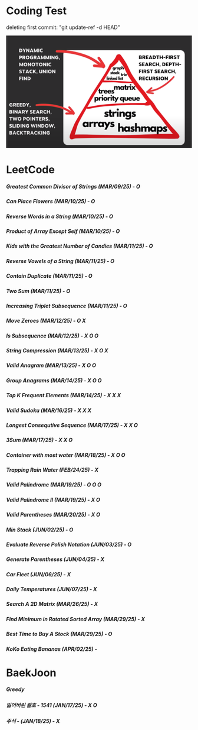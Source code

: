 # Coding Test

deleting first commit: "git update-ref -d HEAD"


![Image](image.png)

# LeetCode
##### Greatest Common Divisor of Strings (MAR/09/25) - O
##### Can Place Flowers (MAR/10/25) - O 
##### Reverse Words in a String (MAR/10/25) - O
##### Product of Array Except Self (MAR/10/25) - O
##### Kids with the Greatest Number of Candies (MAR/11/25) - O
##### Reverse Vowels of a String (MAR/11/25) - O
##### Contain Duplicate (MAR/11/25) - O
##### Two Sum (MAR/11/25) - O
##### Increasing Triplet Subsequence (MAR/11/25) - O
##### Move Zeroes (MAR/12/25) - O X
##### Is Subsequence (MAR/12/25) - X O O
##### String Compression (MAR/13/25) - X O X
##### Valid Anagram (MAR/13/25) - X O O
##### Group Anagrams (MAR/14/25) - X O O
##### Top K Frequent Elements (MAR/14/25) - X X X
##### Valid Sudoku (MAR/16/25) - X X X
##### Longest Consequtive Sequence (MAR/17/25) - X X O
##### 3Sum (MAR/17/25) - X X O
##### Container with most water (MAR/18/25) - X O O
##### Trapping Rain Water (FEB/24/25) - X
##### Valid Palindrome (MAR/19/25) - O O O
##### Valid Palindrome II (MAR/19/25) - X O
##### Valid Parentheses (MAR/20/25) - X O
##### Min Stack (JUN/02/25) - O
##### Evaluate Reverse Polish Notation (JUN/03/25) - O
##### Generate Parentheses (JUN/04/25) - X
##### Car Fleet (JUN/06/25) - X
##### Daily Temperatures  (JUN/07/25) - X
##### Search A 2D Matrix (MAR/26/25) - X 
##### Find Minimum in Rotated Sorted Array (MAR/29/25) - X
##### Best Time to Buy A Stock (MAR/29/25) - O   
##### KoKo Eating Bananas (APR/02/25) -       
# BaekJoon 
##### Greedy
##### 잃어버린 괄호 - 1541 (JAN/17/25) - X O
##### 주식 - (JAN/18/25) - X


